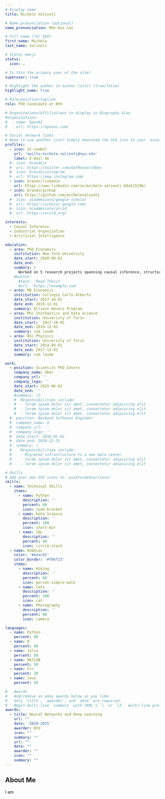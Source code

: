 ```yaml
---
# Display name
title: Michele Valinoti

# Name pronunciation (optional)
name_pronunciation: Mee-kai-lai

# Full name (for SEO)
first_name: Michele
last_name: Valinoti

# Status emoji
status:
  icon: ☕️

# Is this the primary user of the site?
superuser: true

# Highlight the author in author lists? (true/false)
highlight_name: true

# Role/position/tagline
role: PhD Candidate at NYU

# Organizations/Affiliations to display in Biography blox
#organizations:
#  - name: OpenAI
#    url: https://openai.com/

# Social network links
# Need to use another icon? Simply download the SVG icon to your `assets/media/icons/` folder.
profiles:
  - icon: at-symbol
    url: 'mailto:michele.valinoti@nyu.edu'
    label: E-mail me
  #- icon: brands/x
  #  url: https://twitter.com/GetResearchDev
  #- icon: brands/instagram
  #  url: https://www.instagram.com/
  - icon: brands/linkedin
    url: https://www.linkedin.com/in/michele-valinoti-b8a515196/
  - icon: brands/github
    url: https://github.com/michelevalinoti
  #- icon: academicons/google-scholar
  #  url: https://scholar.google.com/
  #- icon: academicons/orcid
  #  url: https://orcid.org/

interests:
  - Causal Inference
  - Industrial Organization
  - Artificial Intelligence

education:
  - area: PhD Economics
    institution: New York University
    date_start: 2020-08-01
    date_end: ''
    summary: |
      Worked on 5 research projects spanning causal inference, structural estimation, NLP and LLMs. Research assistant for Giulia Brancaccio/Karam Kang (Economics) and Bryant Moy (Politics). Teaching assistant of Maths (MA) and Statistics (UG). Course assistant of Industrial Organization (UG) and Game Theory (PhD).
    #button:
      #text: 'Read Thesis'
      #url: 'https://example.com'
  - area: MA Economics
    institution: Collegio Carlo Alberto
    date_start: 2017-10-01
    date_end: 2019-12-01
    summary: Allievi Honors Program
  - area: MSc Stochastics and Data Science
    institution: University of Turin
    date_start:  2017-10-01
    date_end: 2019-12-01
    summary: cum laude
  - area: BSc Phyisics
    institution: University of Turin
    date_start: 2014-09-01
    date_end: 2017-12-01
    summary: cum laude

work:
  - position: Scientist PhD Intern
    company_name: Uber
    company_url: ''
    company_logo: ''
    date_start: 2025-06-01
    date_end: ''
    #summary: |2-
    #  Responsibilities include:
    #  - lorem ipsum dolor sit amet, consectetur adipiscing elit
    #  - lorem ipsum dolor sit amet, consectetur adipiscing elit
    #  - lorem ipsum dolor sit amet, consectetur adipiscing elit
  #- position: Backend Software Engineer
  #  company_name: X
  #  company_url: ''
  #  company_logo: ''
  #  date_start: 2016-01-01
  #  date_end: 2020-12-31
  #  summary: |
  #    Responsibilities include:
  #    - Migrated infrastructure to a new data center
  #    - lorem ipsum dolor sit amet, consectetur adipiscing elit
  #    - lorem ipsum dolor sit amet, consectetur adipiscing elit

# Skills
# Add your own SVG icons to `assets/media/icons/`
skills:
  - name: Technical Skills
    items:
      - name: Python
        description: ''
        percent: 80
        icon: code-bracket
      - name: Data Science
        description: ''
        percent: 100
        icon: chart-bar
      - name: SQL
        description: ''
        percent: 40
        icon: circle-stack
  - name: Hobbies
    color: '#eeac02'
    color_border: '#f0bf23'
    items:
      - name: Hiking
        description: ''
        percent: 60
        icon: person-simple-walk
      - name: Cats
        description: ''
        percent: 100
        icon: cat
      - name: Photography
        description: ''
        percent: 80
        icon: camera

languages:
  - name: Python
    percent: 90
  - name: R
    percent: 80
  - name: Julia
    percent: 50
  - name: MATLAB
    percent: 50
  - name: C++
    percent: 20
  - name: Java
    percent: 20

#   Awards
#   Add/remove as many awards below as you like.
#   Only `title`, `awarder`, and `date` are required.
#   Begin multi-line `summary` with YAML's `|` or `|2-` multi-line prefix and indent 2 spaces below.
awards:
  - title: Neural Networks and Deep Learning
    url: ""
    date: '2020-2025'
    awarder: NYU
    icon: ""
    summary: ""
    url: ""
    date: ""
    awarder: ""
    icon: ""
    summary: ""
---
```


## About Me

I am
